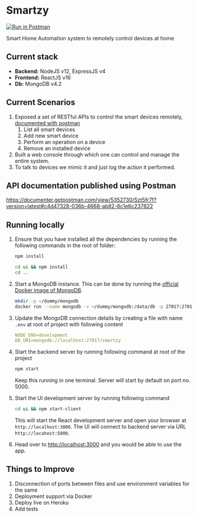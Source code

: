 # Smartzy
[![Run in Postman](https://run.pstmn.io/button.svg)](https://app.getpostman.com/run-collection/ec7eae11accc54bfd29d)

Smart Home Automation system to remotely control devices at home

## Current stack

- **Backend:** NodeJS v12, ExpressJS v4
- **Frontend:** ReactJS v16
- **Db:** MongoDB v4.2

## Current Scenarios

1. Exposed a set of RESTful APIs to control the smart devices remotely, [documented with postman](https://documenter.getpostman.com/view/5352730/Szt5fr7f?version=latest#c4d47328-036b-4668-ab82-8c1e6c237822)
   1. List all smart devices
   2. Add new smart device
   3. Perform an operation on a device
   4. Remove an installed device
2. Built a web console through which one can control and manage the entire system.
3. To talk to devices we mimic it and just log the action it performed.

## API documentation published using Postman
https://documenter.getpostman.com/view/5352730/Szt5fr7f?version=latest#c4d47328-036b-4668-ab82-8c1e6c237822

## Running locally

1. Ensure that you have installed all the dependencies by running the following commands in the root of folder:

   ```bash
   npm install

   cd ui && npm install
   cd ..
   ```

2. Start a MongoDB instance. This can be done by running the [official Docker image of MongoDB](https://hub.docker.com/_/mongo).

   ```bash
   mkdir -p ~/dummy/mongodb
   docker run --name mongodb -v ~/dummy/mongodb:/data/db -p 27017:27017 -d mongo:4.2
   ```

3. Update the MongoDB connection details by creating a file with name `.env` at root of project with following content

   ```yaml
   NODE_ENV=development
   DB_URI=mongodb://localhost:27017/smartzy
   ```

4. Start the backend server by running following command at root of the project

   ```bash
   npm start
   ```

   Keep this running in one terminal. Server will start by default on port no. 5000.

5. Start the UI development server by running following command

   ```bash
   cd ui && npm start-client
   ```

   This will start the React development server and open your browser at `http://localhost:3000`. The UI will connect to backend server via URL `http://locahost:5000`.

6. Head over to [http://localhost:3000](http://localhost:3000) and you would be able to use the app.

## Things to Improve

1. Disconnection of ports between files and use environment variables for the same
2. Deployment support via Docker
3. Deploy live on Heroku
4. Add tests
